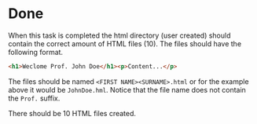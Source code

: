 # Done

When this task is completed the html directory (user created) should contain the correct amount of HTML files (10).
The files should have the following format.
```html
<h1>Weclome Prof. John Doe</h1><p>Content...</p>
```
The files should be named `<FIRST NAME><SURNAME>.html` or for the example above it would be `JohnDoe.hml`.
Notice that the file name does not contain the `Prof.` suffix.

There should be 10 HTML files created.
